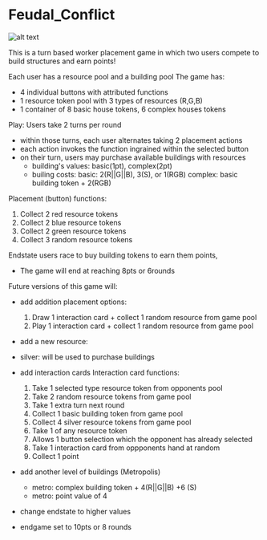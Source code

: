 # Feudal_Conflict
![alt text](https://i.imgur.com/QiC5b7t.png)

This is a turn based worker placement game in which two users compete to build structures and earn points!


Each user has  a resource pool and a building pool
The game has:
- 4 individual buttons with attributed functions
- 1 resource token pool with 3 types of resources (R,G,B)
- 1 container of 8 basic house tokens, 6 complex houses tokens

Play:
Users take 2 turns per round
- within those turns, each user alternates taking 2 placement actions
- each action invokes the function ingrained within the selected button
- on their turn, users may purchase available buildings with resources
  - building's values: basic(1pt), complex(2pt)
  - builing costs:
  basic: 2(R||G||B), 3(S), or 1(RGB)
  complex: basic building token + 2(RGB)


Placement (button) functions:
1. Collect 2 red resource tokens
2. Collect 2 blue resource tokens
3. Collect 2 green resource tokens
4. Collect 3 random resource tokens



Endstate
users race to buy building tokens to earn them points,
- The game will end at reaching 8pts or 6rounds


Future versions of this game will:
 * add addition placement options:
    1. Draw 1 interaction card + collect 1 random resource from game pool
    2. Play 1 interaction card + collect 1 random resource from game pool
 
 * add a new resource:
  * silver: will be used to purchase buildings
 
 * add interaction cards
    Interaction card functions:
      1. Take 1 selected type resource token from opponents pool
      2. Take 2 random resource tokens from game pool
      3. Take 1 extra turn next round
      4. Collect 1 basic building token from game pool
      5. Collect 4 silver resource tokens from game pool
      6. Take 1 of any resource token
      7. Allows 1 button selection which the opponent has already selected
      8. Take 1 interaction card from oppponents hand at random
      9. Collect 1 point
 * add another level of buildings  (Metropolis)
    * metro: complex building token + 4(R||G||B) +6 (S)
    * metro: point value of 4
 * change endstate to higher values
  * endgame set to 10pts or 8 rounds
